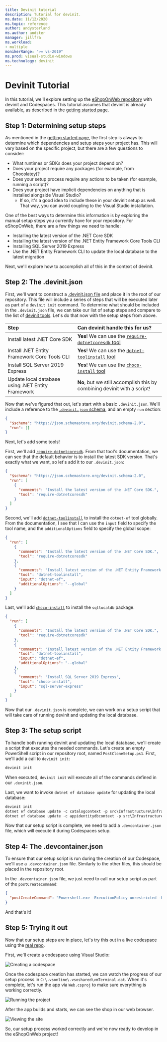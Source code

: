 ```yaml
---
title: Devinit tutorial
description: Tutorial for devinit.
ms.date: 11/12/2020
ms.topic: reference
author: andysterland
ms.author: andster
manager: jillfra
ms.workload:
- multiple
monikerRange: ">= vs-2019"
ms.prod: visual-studio-windows
ms.technology: devinit
---
```

# Devinit Tutorial

In this tutorial, we'll explore setting up the [eShopOnWeb repository](https://github.com/andysterland/eShopOnWeb) with devinit and Codespaces. This tutorial assumes that devinit is already available, as described in the [getting started page](getting-started-with-devinit.md).

## Step 1: Determining setup steps

As mentioned in the [getting started page](getting-started-with-devinit.md), the first step is always to determine which dependencies and setup steps your project has. This will vary based on the specific project, but there are a few questions to consider:

- What runtimes or SDKs does your project depend on?
- Does your project require any packages (for example, from Chocolatey)?
- Does your setup process require any actions to be taken (for example, running a script)?
- Does your project have implicit dependencies on anything that is installed alongside Visual Studio?
  - If so, it's a good idea to include these in your devinit setup as well. That way, you can avoid coupling to the Visual Studio installation.

One of the best ways to determine this information is by exploring the manual setup steps you currently have for your repository. For eShopOnWeb, there are a few things we need to handle:

- Installing the latest version of the .NET Core SDK
- Installing the latest version of the .NET Entity Framework Core Tools CLI
- Installing SQL Server 2019 Express
- Use the .NET Entity Framework CLI to update the local database to the latest migration

Next, we'll explore how to accomplish all of this in the context of devinit.

## Step 2: The .devinit.json

First, we'll want to construct a [.devinit.json file](devinit-json.md) and place it in the root of our repository. This file will include a series of steps that will be executed later as part of a `devinit init` command. To determine what should be included in the `.devinit.json` file, we can take our list of setup steps and compare to the list of [devinit tools](devinit-tool-list.md). Let's do that now with the setup steps from above.

| Step                                                              | Can devinit handle this for us?                                                                        |
| :---------------------------------------------------------------- | :----------------------------------------------------------------------------------------------------  |
| Install latest .NET Core SDK                                      | **Yes**! We can use the [`require-dotnetcoresdk` tool](tool-require-dotnetcoresdk.md)                  |
| Install .NET Entity Framework Core Tools CLI                      | **Yes**! We can use the [`dotnet-toolinstall` tool](tool-dotnet-toolinstall.md)                        |
| Install SQL Server 2019 Express                                   | **Yes**! We can use the [`choco-install` tool](tool-choco-install.md)                                  |
| Update local database using .NET Entity Framework                 | **No**, but we still accomplish this by combining devinit with a script!                               |

Now that we've figured that out, let's start with a basic `.devinit.json`. We'll include a reference to the [`.devinit.json` schema](https://json.schemastore.org/devinit.schema-2.0), and an empty `run` section:

```json
{
  "$schema": "https://json.schemastore.org/devinit.schema-2.0",
  "run": []
}
```

Next, let's add some tools!

First, we'll add [`require-dotnetcoresdk`](tool-require-dotnetcoresdk.md). From that tool's documentation, we can see that the default behavior is to install the latest SDK version. That's exactly what we want, so let's add it to our `.devinit.json`:

```json
{
  "$schema": "https://json.schemastore.org/devinit.schema-2.0",
  "run": [
    {
      "comments": "Install the latest version of the .NET Core SDK.",
      "tool": "require-dotnetcoresdk"
    }
  ]
}
```

Second, we'll add [`dotnet-toolinstall`](tool-dotnet-toolinstall.md) to install the `dotnet-ef` tool globally. From the documentation, I see that I can use the `input` field to specify the tool name, and the `additionalOptions` field to specify the global scope:

```json
{
  "run": [
    {
      "comments": "Install the latest version of the .NET Core SDK.",
      "tool": "require-dotnetcoresdk"
    },
    {
      "comments": "Install latest version of the .NET Entity Framework Core Tools CLI.",
      "tool": "dotnet-toolinstall",
      "input": "dotnet-ef",
      "additionalOptions": "--global"
    }
  ]
}
```

Last, we'll add [`choco-install`](tool-choco-install.md) to install the `sqllocaldb` package.

```json
{
  "run": [
    {
      "comments": "Install the latest version of the .NET Core SDK.",
      "tool": "require-dotnetcoresdk"
    },
    {
      "comments": "Install latest version of the .NET Entity Framework Core Tools CLI.",
      "tool": "dotnet-toolinstall",
      "input": "dotnet-ef",
      "additionalOptions": "--global"
    },
    {
      "comments": "Install SQL Server 2019 Express",
      "tool": "choco-install",
      "input": "sql-server-express"
    }
  ]
}
```

Now that our `.devinit.json` is complete, we can work on a setup script that will take care of running devinit and updating the local database.

## Step 3: The setup script

To handle both running devinit and updating the local database, we'll create a script that executes the needed commands. Let's create an empty PowerShell script in our repository root, named `PostCloneSetup.ps1`. First, we'll add a call to `devinit init`:

```powershell
devinit init
```

When executed, `devinit init` will execute all of the commands defined in our `.devinit.json`.

Last, we want to invoke `dotnet ef database update` for updating the local database:

```powershell
devinit init
dotnet ef database update -c catalogcontext -p src\Infrastructure\Infrastructure.csproj -s src\Web\Web.csproj
dotnet ef database update -c appidentitydbcontext -p src\Infrastructure\Infrastructure.csproj -s src\Web\Web.csproj
```

Now that our setup script is complete, we need to add a `.devcontainer.json` file, which will execute it during Codespaces setup.

## Step 4: The .devcontainer.json

To ensure that our setup script is run during the creation of our Codespace, we'll use a `.devcontainer.json` file. Similarly to the other files, this should be placed in the repository root.

In the `.devcontainer.json` file, we just need to call our setup script as part of the `postCreateCommand`:

```json
{
  "postCreateCommand": "Powershell.exe -ExecutionPolicy unrestricted -File .\\PostCloneSetup.ps1"
}
```

And that's it!

## Step 5: Trying it out

Now that our setup steps are in place, let's try this out in a live codespace using the [real repo](https://github.com/andysterland/eShopOnWeb).

First, we'll create a codespace using Visual Studio:

![Creating a codespace](media/eShopOnWeb-GHCSprompt.png)

Once the codespace creation has started, we can watch the progress of our setup process in `C:\.vsonline\.vsoshared\vmTerminal.dat`. When it's complete, let's run the app via `Web.csproj` to make sure everything is working correctly.

![Running the project](media/eShopOnWeb-csproj.png)

After the app builds and starts, we can see the shop in our web browser.

![Viewing the site](media/eShopOnWeb-live.png)

So, our setup process worked correctly and we're now ready to develop in the eShopOnWeb project!
